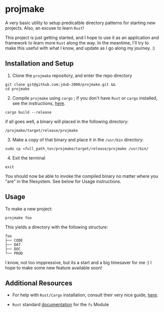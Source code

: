 # projmake 
 
A very basic utility to setup predicatble directory patterns
for starting new projects.  Also, an excuse to learn `Rust`!

This project is just getting started, and I hope to use it as an application
and framework to learn more `Rust` along the way.  In the meantime, I'll try to make
this useful with what I know, and update as I go along my journey. :)

## Installation and Setup 

1. Clone the `projmake` repository, and enter the repo directory

```
git clone git@github.com:jdub-2000/projmake.git &&
cd projmake
```

2. Compile `projmake` using `cargo` ; if you don't have `Rust` or `cargo` installed, see the instructions, [here](https://doc.rust-lang.org/cargo/getting-started/installation.html).

```
cargo build --release
```

if all goes well, a binary will placed in the following directory:

`/projmake/target/release/projmake`

3. Make a copy of that binary and place it in the `/usr/bin` directory:

```
sudo cp <full_path_to>/projmake/target/release/projmake /usr/bin/
```

4. Exit the terminal

```
exit
```

You should now be able to invoke the compiled binary no matter where you "are" in the filesystem.  See below for Usage instructions.

## Usage

To make a new project:

```
projmake foo
```

This yields a directory with the following structure:

```
foo
├── CODE
├── DAT
├── DOC
└── PROD
```

I know, not too imppressive, but its a start and a big timesaver for me :)
I hope to make some new feature available soon!

## Additional Resources

- For help with `Rust/Cargo` installation, consult their very nice guide, [ here](https://www.rust-lang.org/tools/install).

- `Rust` standard [documentation](https://doc.rust-lang.org/std/fs/index.html) for the `fs` Module
